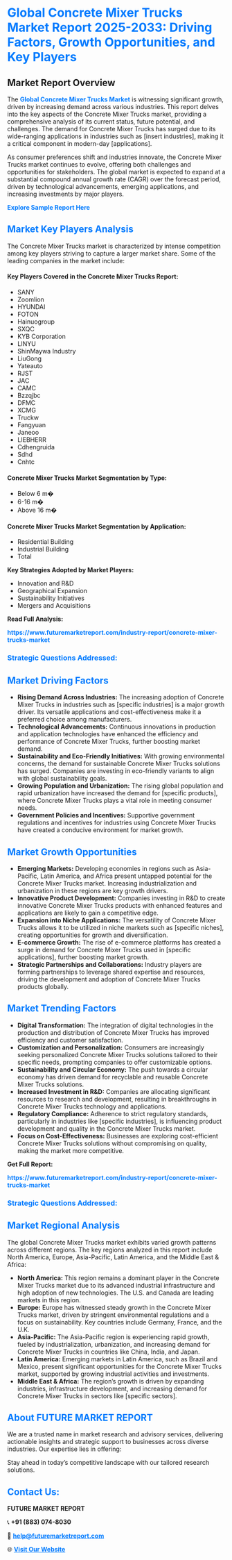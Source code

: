 <h1 style="color: #007BFF;">Global Concrete Mixer Trucks Market Report 2025-2033: Driving Factors, Growth Opportunities, and Key Players</h1>

<section id="overview">
<h2>Market Report Overview</h2>
<p>The <a href="https://www.futuremarketreport.com/industry-report/concrete-mixer-trucks-market" style="color: #007BFF; text-decoration: none;"><strong>Global Concrete Mixer Trucks Market</strong></a> is witnessing significant growth, driven by increasing demand across various industries. This report delves into the key aspects of the Concrete Mixer Trucks market, providing a comprehensive analysis of its current status, future potential, and challenges. The demand for Concrete Mixer Trucks has surged due to its wide-ranging applications in industries such as [insert industries], making it a critical component in modern-day [applications].</p>
<p>As consumer preferences shift and industries innovate, the Concrete Mixer Trucks market continues to evolve, offering both challenges and opportunities for stakeholders. The global market is expected to expand at a substantial compound annual growth rate (CAGR) over the forecast period, driven by technological advancements, emerging applications, and increasing investments by major players.</p>
</section>

<section id="overview">
<p><a href="https://www.futuremarketreport.com/request-sample/reportId=50343" style="color: #007BFF; text-decoration: none;"><strong>Explore Sample Report Here</strong></a></p>
</section>

<section id="key-players">
<h2 style="color: #007BFF;">Market Key Players Analysis</h2>
<p>The Concrete Mixer Trucks market is characterized by intense competition among key players striving to capture a larger market share. Some of the leading companies in the market include:</p>
<h4>Key Players Covered in the Concrete Mixer Trucks Report:</h4>
<ul><li>SANY</li><li>Zoomlion</li><li>HYUNDAI</li><li>FOTON</li><li>Hainuogroup</li><li>SXQC</li><li>KYB Corporation</li><li>LINYU</li><li>ShinMaywa Industry</li><li>LiuGong</li><li>Yateauto</li><li>RJST</li><li>JAC</li><li>CAMC</li><li>Bzzqjbc</li><li>DFMC</li><li>XCMG</li><li>Truckw</li><li>Fangyuan</li><li>Janeoo</li><li>LIEBHERR</li><li>Cdhengruida</li><li>Sdhd</li><li>Cnhtc</li></ul>
<h4>Concrete Mixer Trucks Market Segmentation by Type:</h4>
<ul><li>Below 6 m�</li><li>6-16 m�</li><li>Above 16 m�</li></ul>

<h4>Concrete Mixer Trucks Market Segmentation by Application:</h4>
<ul><li>Residential Building</li><li>Industrial Building</li><li>Total</li></ul>
<p><strong>Key Strategies Adopted by Market Players:</strong></p>
<ul>
<li>Innovation and R&D</li>
<li>Geographical Expansion</li>
<li>Sustainability Initiatives</li>
<li>Mergers and Acquisitions</li>
</ul>
</section>

<section>
<p><strong>Read Full Analysis: </strong></p><a href="https://www.futuremarketreport.com/industry-report/concrete-mixer-trucks-market" style="color: #007BFF; text-decoration: none;"><strong>https://www.futuremarketreport.com/industry-report/concrete-mixer-trucks-market</strong></a>
<h3 style="color: #007BFF;">Strategic Questions Addressed:</h3>
</section>

<section id="driving-factors">
<h2 style="color: #007BFF;">Market Driving Factors</h2>
<ul>
<li><strong>Rising Demand Across Industries:</strong> The increasing adoption of Concrete Mixer Trucks in industries such as [specific industries] is a major growth driver. Its versatile applications and cost-effectiveness make it a preferred choice among manufacturers.</li>
<li><strong>Technological Advancements:</strong> Continuous innovations in production and application technologies have enhanced the efficiency and performance of Concrete Mixer Trucks, further boosting market demand.</li>
<li><strong>Sustainability and Eco-Friendly Initiatives:</strong> With growing environmental concerns, the demand for sustainable Concrete Mixer Trucks solutions has surged. Companies are investing in eco-friendly variants to align with global sustainability goals.</li>
<li><strong>Growing Population and Urbanization:</strong> The rising global population and rapid urbanization have increased the demand for [specific products], where Concrete Mixer Trucks plays a vital role in meeting consumer needs.</li>
<li><strong>Government Policies and Incentives:</strong> Supportive government regulations and incentives for industries using Concrete Mixer Trucks have created a conducive environment for market growth.</li>
</ul>
</section>

<section id="growth-opportunities">
<h2 style="color: #007BFF;">Market Growth Opportunities</h2>
<ul>
<li><strong>Emerging Markets:</strong> Developing economies in regions such as Asia-Pacific, Latin America, and Africa present untapped potential for the Concrete Mixer Trucks market. Increasing industrialization and urbanization in these regions are key growth drivers.</li>
<li><strong>Innovative Product Development:</strong> Companies investing in R&D to create innovative Concrete Mixer Trucks products with enhanced features and applications are likely to gain a competitive edge.</li>
<li><strong>Expansion into Niche Applications:</strong> The versatility of Concrete Mixer Trucks allows it to be utilized in niche markets such as [specific niches], creating opportunities for growth and diversification.</li>
<li><strong>E-commerce Growth:</strong> The rise of e-commerce platforms has created a surge in demand for Concrete Mixer Trucks used in [specific applications], further boosting market growth.</li>
<li><strong>Strategic Partnerships and Collaborations:</strong> Industry players are forming partnerships to leverage shared expertise and resources, driving the development and adoption of Concrete Mixer Trucks products globally.</li>
</ul>
</section>

<section id="trending-factors">
<h2 style="color: #007BFF;">Market Trending Factors</h2>
<ul>
<li><strong>Digital Transformation:</strong> The integration of digital technologies in the production and distribution of Concrete Mixer Trucks has improved efficiency and customer satisfaction.</li>
<li><strong>Customization and Personalization:</strong> Consumers are increasingly seeking personalized Concrete Mixer Trucks solutions tailored to their specific needs, prompting companies to offer customizable options.</li>
<li><strong>Sustainability and Circular Economy:</strong> The push towards a circular economy has driven demand for recyclable and reusable Concrete Mixer Trucks solutions.</li>
<li><strong>Increased Investment in R&D:</strong> Companies are allocating significant resources to research and development, resulting in breakthroughs in Concrete Mixer Trucks technology and applications.</li>
<li><strong>Regulatory Compliance:</strong> Adherence to strict regulatory standards, particularly in industries like [specific industries], is influencing product development and quality in the Concrete Mixer Trucks market.</li>
<li><strong>Focus on Cost-Effectiveness:</strong> Businesses are exploring cost-efficient Concrete Mixer Trucks solutions without compromising on quality, making the market more competitive.</li>
</ul>
</section>

<section>
<p><strong>Get Full Report: </strong></p><a href="https://www.futuremarketreport.com/industry-report/concrete-mixer-trucks-market" style="color: #007BFF; text-decoration: none;"><strong>https://www.futuremarketreport.com/industry-report/concrete-mixer-trucks-market</strong></a>
<h3 style="color: #007BFF;">Strategic Questions Addressed:</h3>
</section>


<section id="regional-analysis">
<h2 style="color: #007BFF;">Market Regional Analysis</h2>
<p>The global Concrete Mixer Trucks market exhibits varied growth patterns across different regions. The key regions analyzed in this report include North America, Europe, Asia-Pacific, Latin America, and the Middle East & Africa:</p>
<ul>
<li><strong>North America:</strong> This region remains a dominant player in the Concrete Mixer Trucks market due to its advanced industrial infrastructure and high adoption of new technologies. The U.S. and Canada are leading markets in this region.</li>
<li><strong>Europe:</strong> Europe has witnessed steady growth in the Concrete Mixer Trucks market, driven by stringent environmental regulations and a focus on sustainability. Key countries include Germany, France, and the U.K.</li>
<li><strong>Asia-Pacific:</strong> The Asia-Pacific region is experiencing rapid growth, fueled by industrialization, urbanization, and increasing demand for Concrete Mixer Trucks in countries like China, India, and Japan.</li>
<li><strong>Latin America:</strong> Emerging markets in Latin America, such as Brazil and Mexico, present significant opportunities for the Concrete Mixer Trucks market, supported by growing industrial activities and investments.</li>
<li><strong>Middle East & Africa:</strong> The region’s growth is driven by expanding industries, infrastructure development, and increasing demand for Concrete Mixer Trucks in sectors like [specific sectors].</li>
</ul>
</section>

<footer>
<h2 style="color: #007BFF;">About FUTURE MARKET REPORT</h2>
<p>We are a trusted name in market research and advisory services, delivering actionable insights and strategic support to businesses across diverse industries. Our expertise lies in offering:</p>

<p>Stay ahead in today’s competitive landscape with our tailored research solutions.</p>

<h2 style="color: #007BFF;">Contact Us:</h2>
<p><strong>FUTURE MARKET REPORT</strong></p>
<p>📞 <strong>+91 (883) 074-8030</strong></p>
<p>📧 <strong><a href="mailto:help@futuremarketreport.com" style="color: #007BFF;">help@futuremarketreport.com</a></strong></p>
<p>🌐 <strong><a href="https://www.futuremarketreport.com/" style="color: #007BFF;">Visit Our Website</a></strong></p>
</footer>